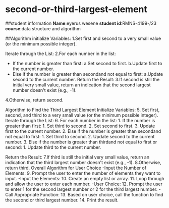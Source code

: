 # second-or-third-largest-element
##student information
**Name**:eyerus wesene
**student id**:RMNS-4199-/23
**course**:data structure and algorithm

##Algorithm
initialize Variables:
1.Set first and second to a very small value (or the minimum possible integer).

Iterate through the List:
2.For each number in the list:

* If the number is greater than first:
a.Set second to first.
b.Update first to the current number.
* Else if the number is greater than secondand not equal to first:
a.Update second to the current number.
Return the Result:
3.If second is still the initial very small value, return an indication that the second largest number doesn't exist (e.g., -1).

4.Otherwise, return second.

Algorithm to Find the Third Largest Element
Initialize Variables: 5. Set first, second, and third to a very small value (or the minimum possible integer). Iterate through the List: 6. For each number in the list: 1. If the number is greater than first: 1. Set third to second. 2. Set second to first. 3. Update first to the current number. 2. Else if the number is greater than secondand not equal to first: 1. Set third to second. 2. Update second to the current number. 3. Else if the number is greater than thirdand not equal to first or second: 1. Update third to the current number.

Return the Result:
7.If third is still the initial very small value, return an indication that the third largest number doesn't exist (e.g., -1).
8.Otherwise, return third.
Overall Algorithm for User Choice
-Input the Number of Elements: 9. Prompt the user to enter the number of elements they want to input. -Input the Elements: 10. Create an empty list or array. 11. Loop through and allow the user to enter each number. -User Choice: 12. Prompt the user to enter 1 for the second largest number or 2 for the third largest number. -Call Appropriate Function: 13. Based on user choice, call the function to find the second or third largest number. 14. Print the result.
